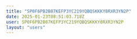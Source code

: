 ```yaml
---
title: "SP0F6PB2B87KEFP3YC219YQBQSKKKY8RXR3YN2P"
date: 2025-01-23T08:51:03.718Z
user: SP0F6PB2B87KEFP3YC219YQBQSKKKY8RXR3YN2P
layout: "users"
---
```

    